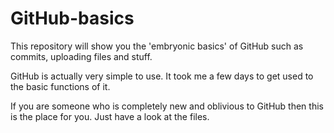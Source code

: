 # GitHub-basics
This repository will show you the 'embryonic basics' of GitHub such as commits, uploading files and stuff.

GitHub is actually very simple to use. It took me a few days to get used to the basic functions of it. 

If you are someone who is completely new and oblivious to GitHub then this is the place for you. Just have a look at the files.

